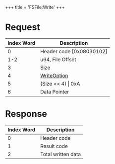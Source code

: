 +++
title = 'FSFile:Write'
+++

# Request

| Index Word | Description                                               |
|------------|-----------------------------------------------------------|
| 0          | Header code \[0x08030102\]                                |
| 1-2        | u64, File Offset                                          |
| 3          | Size                                                      |
| 4          | [WriteOption](Filesystem_services#WriteOption "wikilink") |
| 5          | (Size \<\< 4) \| 0xA                                      |
| 6          | Data Pointer                                              |

# Response

| Index Word | Description        |
|------------|--------------------|
| 0          | Header code        |
| 1          | Result code        |
| 2          | Total written data |